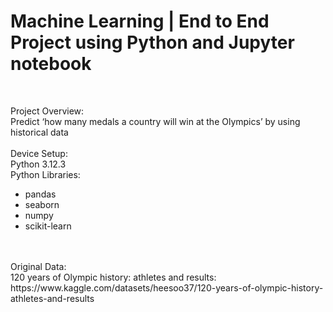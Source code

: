 # Machine Learning | End to End Project using Python and Jupyter notebook
<br>

Project Overview:<br>
Predict ‘how many medals a country will win at the Olympics’ by using historical data
<br>
<br>
Device Setup: <br>
Python 3.12.3 <br>
Python Libraries:<br>
 - pandas
 - seaborn
 - numpy
 - scikit-learn
<br>
<br>
Original Data:<br>
120 years of Olympic history: athletes and results: https://www.kaggle.com/datasets/heesoo37/120-years-of-olympic-history-athletes-and-results


